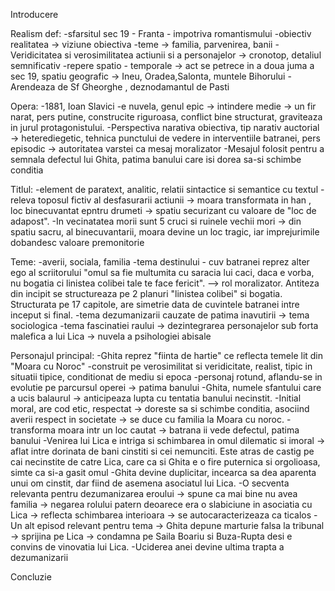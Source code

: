 Introducere

Realism def:
	-sfarsitul sec 19 - Franta - impotriva romantismului
	-obiectiv realitatea -> viziune obiectiva
	-teme -> familia, parvenirea, banii
	-Veridicitatea si verosimilitatea actiunii si a personajelor -> cronotop, detaliul semnificativ
	-repere spatio - temporale -> act se petrece in a doua juma a sec 19, spatiu geografic -> Ineu, Oradea,Salonta, muntele Bihorului
	-Arendeaza de Sf Gheorghe , deznodamantul de Pasti

Opera:
	-1881, Ioan Slavici
	-e nuvela,  genul epic -> intindere medie -> un fir narat, pers putine, construcite riguroasa, conflict bine structurat, graviteaza in jurul protagonistului.
	-Perspectiva narativa obiectiva, tip narativ auctorial -> heterediegetic, tehnica punctului de vedere in interventiile batranei, pers episodic -> autoritatea varstei ca mesaj moralizator
	-Mesajul folosit pentru a semnala defectul lui Ghita, patima banului care isi dorea sa-si schimbe conditia
	
Titlul:
	-element de paratext, analitic, relatii sintactice si semantice cu textul
	-releva toposul fictiv al desfasurarii actiunii -> moara transformata in han , loc binecuvantat epntru drumeti -> spatiu securizant cu valoare de "loc de adapost".
	-In vecinatatea morii sunt 5 cruci si ruinele vechii mori -> din spatiu sacru, al binecuvantarii, moara devine un loc tragic, iar imprejurimile dobandesc valoare premonitorie
	
Teme:
	-averii, sociala, familia
	-tema destinului - cuv batranei reprez alter ego al scriitorului "omul sa fie multumita cu saracia lui caci, daca e vorba, nu bogatia ci linistea colibei tale te face fericit". --> rol moralizator. Antiteza din incipit se structureaza pe 2 planuri "linistea colibei" si bogatia. Structurata pe 17 capitole, are simetrie data de cuvintele batranei intre inceput si final.
	-tema dezumanizarii cauzate de patima inavutirii -> tema sociologica
	-tema fascinatiei raului -> dezintegrarea personajelor sub forta malefica a lui Lica -> nuvela a psihologiei abisale
	
Personajul principal:
	-Ghita reprez "fiinta de hartie" ce reflecta temele lit din "Moara cu Noroc"
	-construit pe verosimilitat si veridicitate, realist, tipic in situatii tipice, conditionat de mediu si epoca
	-personaj rotund, aflandu-se in evolutie pe parcursul operei -> patima banului
	-Ghita, numele sfantului care a ucis balaurul -> anticipeaza lupta cu tentatia banului necinstit.
	-Initial moral, are cod etic, respectat -> doreste sa si schimbe conditia, asociind averii respect in societate -> se duce cu familia la Moara cu noroc.
	-transforma moara intr un loc cautat -> batrana ii vede defectul, patima banului
	-Venirea lui Lica e intriga si schimbarea in omul dilematic si imoral -> aflat intre dorinata de bani cinstiti si cei nemunciti. Este atras de castig pe cai necinstite de catre Lica, care ca si Ghita e o fire puternica si orgolioasa, simte ca si-a gasit omul
	-Ghita devine duplicitar, incearca sa dea aparenta unui om cinstit, dar fiind de asemena asociatul lui Lica.
	-O secventa relevanta pentru dezumanizarea eroului -> spune ca mai bine nu avea familia -> negarea rolului patern deoarece era o slabiciune in asociatia cu Lica -> reflecta schimbarea interioara -> se autocaracterizeaza ca ticalos
	-Un alt episod relevant pentru tema -> Ghita depune marturie falsa la tribunal -> sprijina pe Lica -> condamna pe Saila Boariu si Buza-Rupta desi e convins de vinovatia lui Lica.
	-Uciderea anei devine ultima trapta a dezumanizarii
	
Concluzie
	